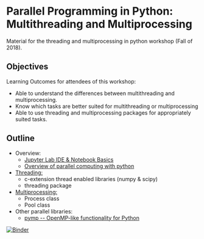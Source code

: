 <!-- Course of Parallel Programming in Python: Multithreading and Multiprocessing  by Jonathan H Skone U Chicago -->

# Parallel Programming in Python: Multithreading and Multiprocessing

Material for the threading and multiprocessing in python workshop (Fall of 2018).

## Objectives
Learning Outcomes for attendees of this workshop:

* Able to understand the differences between multithreading and multiprocessing.
* Know which tasks are better suited for multithreading or multiprocessing
* Able to use threading and multiprocessing packages for appropriately suited tasks.

## Outline
* Overview:
  * [Jupyter Lab IDE & Notebook Basics](notebooks/jupyter_intro.ipynb)
  * [Overview of parallel computing with python](notebooks/overview.ipynb)
* [Threading:](notebooks/threading.ipynb)
  * c-extension thread enabled libraries (numpy & scipy)
  * threading package
* [Multiprocessing:](notebooks/multiproc.ipynb)
  * Process class
  * Pool class
* Other parallel libraries:
  * [pymp -- OpenMP-like functionality for Python](notebooks/pymp.ipynb)

<!-- 

## Running the Notebooks for this Workshop


[![Binder](https://mybinder.org/badge_logo.svg)](https://mybinder.org/v2/git/https%3A%2F%2Fgit.rcc.uchicago.edu%2Fjhskone%2Fmultiproc_py.git/38f9bb6ce3602b73a8ddd1dbcad3f5f9a8d21f6a?urlpath=lab/tree/master.ipynb)


We will rely on cloud compute resources that you will connect to through your web browser.
In order to access an interactive environment to view and execute the jupyter notebooks,
you will need to click the *binder* link at the topleft of this section. 
This will open up a new browser window tab that will provision a lightweight docker container
on a remote cloud resource that will spin up a jupyter notebook server for you to interactively 
work with the notebooks and other content of this repo. Please have patience as the
process of cloning the repo, creating a docker image, installing all python requirements, 
and launching jupyter lab, can take a minute or more to complete. 

In the event there are technical difficulties with using mybinder, we can use
[Google's Colaboratory](https://colab.research.google.com) as a fall back. The 
Colaboratory environment is a slight modification of the jupyter notebook server, 
but essentially does the same thing. If we need to resort to using Colaboratory,
we will have to import this repository and unfortunately Colaboratory only 
supports GitHub at this time, so we will have to use a mirror of this repo in GitHub. 



[![Binder](https://mybinder.org/badge_logo.svg)](https://mybinder.org/v2/git/https%3A%2F%2Fgithub.com%2Fsaac%2FCurso_PythonMultiproces.git/master?filepath=lab%2Ftree%2Fmaster.ipynb)


[![Binder](https://mybinder.org/badge_logo.svg)](https://mybinder.org/v2/gh/saac/Curso_PythonMultiproces.git/master?urlpath=lab%2Fmaster.ipynb)

################
-->

[![Binder](https://mybinder.org/badge_logo.svg)](https://mybinder.org/v2/gh/saac/Curso_PythonMultiproces.git/master?urlpath=lab%2Ftree%2Fmaster.ipynb)

<!-- Actualizar la liga para Jupyter Lab -->



